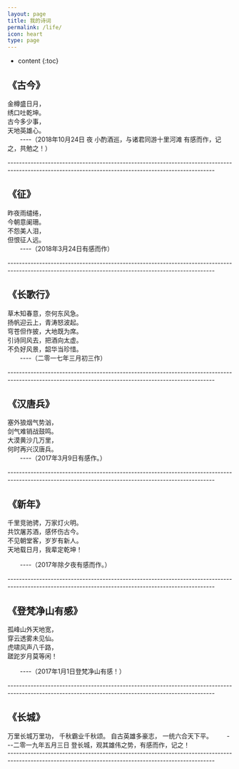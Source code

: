 ```yaml
---
layout: page
title: 我的诗词
permalink: /life/
icon: heart
type: page
---
```


* content
{:toc}

## 《古今》

金樽盛日月，  
绣口吐乾坤。  
古今多少事，  
天地英雄心。  
     &ensp;&ensp;&ensp;&ensp;----（2018年10月24日 夜 小酌酒巡，与诸君同游十里河滩 有感而作，记之，共勉之！）

*------------------------------------------------------------------------------------------------------------------------------------------------------*


## 《征》

昨夜雨缱绻，  
今朝意阑珊。  
不怨美人泪，  
但恨征人远。  
     &ensp;&ensp;&ensp;&ensp;----（2018年3月24日有感而作）

*------------------------------------------------------------------------------------------------------------------------------------------------------*



## 《长歌行》

草木知春意，奈何东风急。  
扬帆迎云上，青涛怒波起。  
穹苍但作披，大地既为席。  
引诗同风去，把酒向太虚。  
不负好风景，韶华当珍惜。  
   &ensp;&ensp;&ensp;&ensp;----（二零一七年三月初三作）

*------------------------------------------------------------------------------------------------------------------------------------------------------*




## 《汉唐兵》

塞外狼烟气势汹，  
剑气难销战鼓鸣。  
大漠黄沙几万里，  
何时再兴汉唐兵。  
  &ensp;&ensp;&ensp;&ensp;----（2017年3月9日有感作。）

*------------------------------------------------------------------------------------------------------------------------------------------------------*




## 《新年》

千里竞驰骋，万家灯火明。  
共饮屠苏酒，感怀伤古今。  
不见朝堂客，岁岁有新人。  
天地载日月，我辈定乾坤！  
 
  &ensp;&ensp;&ensp;&ensp;----（2017年除夕夜有感而作。）

*------------------------------------------------------------------------------------------------------------------------------------------------------*



## 《登梵净山有感》

孤峰山外天地宽，  
穿云透雾未见仙。  
虎啸风声八千路，  
蹉跎岁月莫等闲！  
  
 
  &ensp;&ensp;&ensp;&ensp;----（2017年1月1日登梵净山有感！）

*------------------------------------------------------------------------------------------------------------------------------------------------------*
##  《长城》
万里长城万里功，
千秋霸业千秋颂。
自古英雄多豪志，
一统六合天下平。
 &ensp;&ensp;&ensp;&ensp;---二零一九年五月三日 登长城，观其雄伟之势，有感而作，记之！  
*------------------------------------------------------------------------------------------------------------------------------------------------------*
